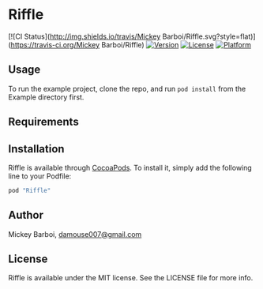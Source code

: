 # Riffle

[![CI Status](http://img.shields.io/travis/Mickey Barboi/Riffle.svg?style=flat)](https://travis-ci.org/Mickey Barboi/Riffle)
[![Version](https://img.shields.io/cocoapods/v/Riffle.svg?style=flat)](http://cocoapods.org/pods/Riffle)
[![License](https://img.shields.io/cocoapods/l/Riffle.svg?style=flat)](http://cocoapods.org/pods/Riffle)
[![Platform](https://img.shields.io/cocoapods/p/Riffle.svg?style=flat)](http://cocoapods.org/pods/Riffle)

## Usage

To run the example project, clone the repo, and run `pod install` from the Example directory first.

## Requirements

## Installation

Riffle is available through [CocoaPods](http://cocoapods.org). To install
it, simply add the following line to your Podfile:

```ruby
pod "Riffle"
```

## Author

Mickey Barboi, damouse007@gmail.com

## License

Riffle is available under the MIT license. See the LICENSE file for more info.
